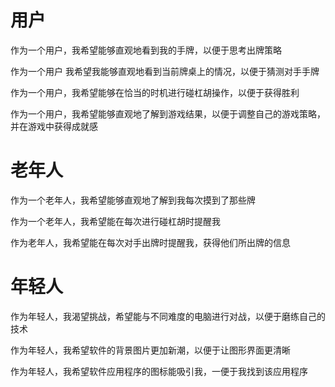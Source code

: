 用户 
======
作为一个用户，我希望能够直观地看到我的手牌，以便于思考出牌策略  

作为一个用户 我希望我能够直观地看到当前牌桌上的情况，以便于猜测对手手牌 

作为一个用户，我希望能够在恰当的时机进行碰杠胡操作，以便于获得胜利 

作为一个用户，我希望能够直观地了解到游戏结果，以便于调整自己的游戏策略，并在游戏中获得成就感 


老年人  
=====
作为一个老年人，我希望能够直观地了解到我每次摸到了那些牌  

作为一个老年人，我希望能在每次进行碰杠胡时提醒我  

作为老年人，我希望能在每次对手出牌时提醒我，获得他们所出牌的信息  



年轻人  
======
作为年轻人，我渴望挑战，希望能与不同难度的电脑进行对战，以便于磨练自己的技术  

作为年轻人，我希望软件的背景图片更加新潮，以便于让图形界面更清晰 

作为年轻人，我希望软件应用程序的图标能吸引我，一便于我找到该应用程序  


